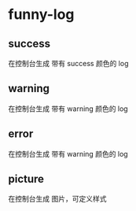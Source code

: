 # funny-log

## success

在控制台生成 带有 success 颜色的 log

## warning

在控制台生成 带有 warning 颜色的 log

## error

在控制台生成 带有 warning 颜色的 log

## picture

在控制台生成 图片，可定义样式
